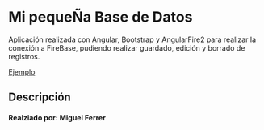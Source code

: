 # Mi pequeÑa Base de Datos

Aplicación realizada con Angular, Bootstrap y AngularFire2 para realizar la conexión a FireBase, pudiendo realizar guardado, edición y borrado de registros.

[Ejemplo](https://yugarek.github.io/Example-AngularFireBase/)

## Descripción

#### Realziado por: Miguel Ferrer
